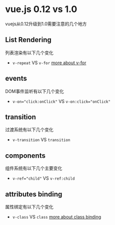 # vue.js 0.12 vs 1.0
vuejs从0.12升级到1.0需要注意的几个地方

## List Rendering
列表渲染有以下几个变化
+ `v-repeat` VS `v-for` [more about v-for](http://vuejs.org/guide/list.html)

## events
DOM事件监听有以下几个变化
+ `v-on="click:onClick"` VS `v-on:click="onClick"`

## transition
过渡系统有以下几个变化
+ `v-transition` VS `transition`

## components
组件系统有以下几个主要变化
+ `v-ref="child"` VS `v-ref:child`

## attributes binding
属性绑定有以下几个变化
+ `v-class` VS `class` [more about class binding](http://vuejs.org/guide/class-and-style.html)

